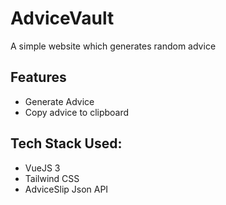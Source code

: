 # AdviceVault

A simple website which generates random advice

## Features
- Generate Advice
- Copy advice to clipboard

## Tech Stack Used:
- VueJS 3
- Tailwind CSS
- AdviceSlip Json API

